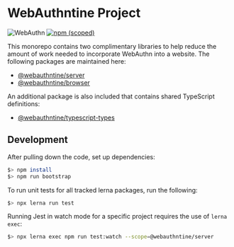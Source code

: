 # WebAuthntine Project
![WebAuthn](https://img.shields.io/badge/WebAuthn-Simplified-blueviolet?style=for-the-badge&logo=WebAuthn)
[![npm (scoped)](https://img.shields.io/npm/v/@webauthntine/server?style=for-the-badge&logo=npm)](https://www.npmjs.com/search?q=webauthntine)

This monorepo contains two complimentary libraries to help reduce the amount of work needed to
incorporate WebAuthn into a website. The following packages are maintained here:

- [@webauthntine/server](./packages/server/)
- [@webauthntine/browser](./packages/browser)

An additional package is also included that contains shared TypeScript definitions:

- [@webauthntine/typescript-types](./packages/typescript-types/)

## Development

After pulling down the code, set up dependencies:

```sh
$> npm install
$> npm run bootstrap
```

To run unit tests for all tracked lerna packages, run the following:

```sh
$> npx lerna run test
```

Running Jest in watch mode for a specific project requires the use of `lerna exec`:

```sh
$> npx lerna exec npm run test:watch --scope=@webauthntine/server
```

